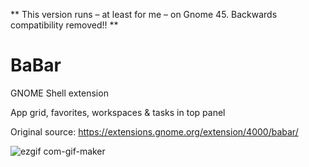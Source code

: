 ** This version runs – at least for me – on Gnome 45. Backwards compatibility removed!! **

# BaBar
GNOME Shell extension

App grid, favorites, workspaces & tasks in top panel

Original source: https://extensions.gnome.org/extension/4000/babar/

![ezgif com-gif-maker](https://user-images.githubusercontent.com/23138504/115955697-72373f00-a4f8-11eb-8bcb-059d920de888.gif)
